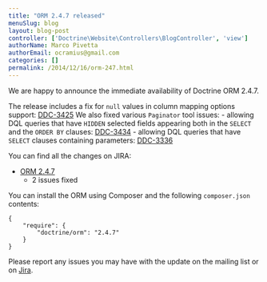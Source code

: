 ```yaml
---
title: "ORM 2.4.7 released"
menuSlug: blog
layout: blog-post
controller: ['Doctrine\Website\Controllers\BlogController', 'view']
authorName: Marco Pivetta
authorEmail: ocramius@gmail.com
categories: []
permalink: /2014/12/16/orm-247.html
---
```

We are happy to announce the immediate availability of Doctrine ORM
2.4.7.

The release includes a fix for `null` values in column mapping options
support:
[DDC-3425](http://www.doctrine-project.org/jira/browse/DDC-3425) We also
fixed various `Paginator` tool issues: - allowing DQL queries that have
`HIDDEN` selected fields appearing both in the `SELECT` and the
`ORDER BY` clauses:
[DDC-3434](http://www.doctrine-project.org/jira/browse/DDC-3434) -
allowing DQL queries that have `SELECT` clauses containing parameters:
[DDC-3336](http://www.doctrine-project.org/jira/browse/DDC-3336)

You can find all the changes on JIRA:

-   [ORM
    2.4.7](http://www.doctrine-project.org/jira/browse/DDC/fixforversion/10724)
    - 2 issues fixed

You can install the ORM using Composer and the following `composer.json`
contents:

~~~~ {.sourceCode .json}
{
    "require": {
        "doctrine/orm": "2.4.7"
    }
}
~~~~

Please report any issues you may have with the update on the mailing
list or on [Jira](http://www.doctrine-project.org/jira).
